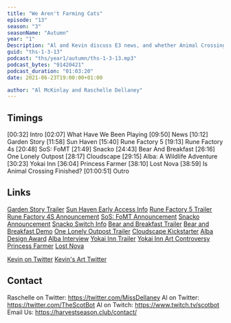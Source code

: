 ```yaml
---
title: "We Aren't Farming Cats"
episode: "13"
season: "3"
seasonName: "Autumn"
year: "1"
Description: "Al and Kevin discuss E3 news, and whether Animal Crossing: New Horizons is finished."
guid: "ths-1-3-13"
podcast: "ths/year1/autumn/ths-1-3-13.mp3"
podcast_bytes: "91420421"
podcast_duration: "01:03:20"
date: 2021-06-23T19:00:00+01:00

author: "Al McKinlay and Raschelle Dellaney"
---
```


## Timings

[00:32] Intro
[02:07] What Have We Been Playing
[09:50] News
[10:12] Garden Story
[11:58] Sun Haven
[15:40] Rune Factory 5
[19:13] Rune Factory 4s
[20:48] SoS: FoMT
[21:49] Snacko
[24:43] Bear And Breakfast
[26:16] One Lonely Outpost
[28:17] Cloudscape
[29:15] Alba: A Wildlife Adventure
[30:23] Yokai Inn
[36:04] Princess Farmer
[38:10] Lost Nova
[38:59] Is Animal Crossing Finished?
[01:00:51] Outro

## Links

[Garden Story Trailer](https://twitter.com/gardenstorygame/status/1403080854226706432)
[Sun Haven Early Access Info](https://www.kickstarter.com/projects/sunhaven/sunhaven/posts/3216363)
[Rune Factory 5 Trailer](https://twitter.com/NintendoAmerica/status/1404234864002543617)
[Rune Factory 4S Announcement](https://twitter.com/marvelous_games/status/1404477956429430794)
[SoS: FoMT Announcement](https://twitter.com/marvelous_games/status/1404472778049400832)
[Snacko Announcement](https://twitter.com/snackodev/status/1403760700502151173)
[Snacko Switch Info](https://www.kickstarter.com/projects/bluecursestudios/snacko-a-farming-adventure-sim-for-pc/posts/3217382?ref=ksr_email_backer_project_update_registered_users)
[Bear and Breakfast Trailer](https://twitter.com/BearBreakfast/status/1404503672416083970)
[Bear and Breakfast Demo](https://twitter.com/BearBreakfast/status/1404540144737263626)
[One Lonely Outpost Trailer](https://twitter.com/1LonelyOutpost/status/1404538576822472768)
[Cloudscape Kickstarter](https://www.kickstarter.com/projects/konitama/cloudscape)
[Alba Design Award](https://twitter.com/WildlifeAlba/status/1403098791201460228?s=09)
[Alba Interview](https://www.macstories.net/linked/2021-apple-design-award-winners-the-appstories-interviews/)
[Yokai Inn Trailer](https://twitter.com/ShibaPixels/status/1404408280580071425)
[Yokai Inn Art Controversy](https://twitter.com/ShibaPixels/status/1404846410479013892)
[Princess Farmer](https://twitter.com/SamobeeGames/status/1403775787782742020)
[Lost Nova](https://store.steampowered.com/app/1603410/Lost_Nova/)

[Kevin on Twitter](https://twitter.com/koopaprez)
[Kevin's Art Twitter](https://twitter.com/spritersquared)

## Contact

Raschelle on Twitter: https://twitter.com/MissDellaney
Al on Twitter: https://twitter.com/TheScotBot
Al on Twitch: https://www.twitch.tv/scotbot
Email Us: https://harvestseason.club/contact/
